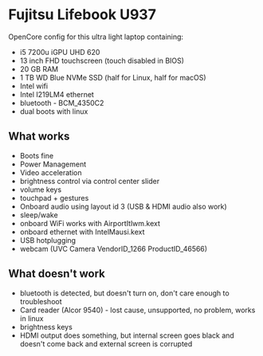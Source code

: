 # Fujitsu Lifebook U937

OpenCore config for this ultra light laptop containing:

- i5 7200u iGPU UHD 620
- 13 inch FHD touchscreen (touch disabled in BIOS)
- 20 GB RAM
- 1 TB WD Blue NVMe SSD (half for Linux, half for macOS)
- Intel wifi
- Intel I219LM4 ethernet
- bluetooth - BCM_4350C2
- dual boots with linux

## What works

- Boots fine
- Power Management
- Video acceleration
- brightness control via control center slider
- volume keys
- touchpad + gestures
- Onboard audio using layout id 3 (USB & HDMI audio also work)
- sleep/wake
- onboard WiFi works with AirportItlwm.kext
- onboard ethernet with IntelMausi.kext
- USB hotplugging
- webcam (UVC Camera VendorID_1266 ProductID_46566)

## What doesn't work

- bluetooth is detected, but doesn't turn on, don't care enough to troubleshoot
- Card reader (Alcor 9540) - lost cause, unsupported, no problem, works in linux
- brightness keys
- HDMI output does something, but internal screen goes black and doesn't come back and external screen is corrupted
